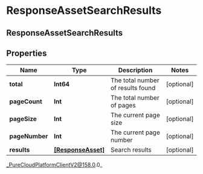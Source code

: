 # ResponseAssetSearchResults

## ResponseAssetSearchResults

## Properties

|Name | Type | Description | Notes|
|------------ | ------------- | ------------- | -------------|
| **total** | **Int64** | The total number of results found | [optional] |
| **pageCount** | **Int** | The total number of pages | [optional] |
| **pageSize** | **Int** | The current page size | [optional] |
| **pageNumber** | **Int** | The current page number | [optional] |
| **results** | [**[ResponseAsset]**](ResponseAsset) | Search results | [optional] |



_PureCloudPlatformClientV2@158.0.0_
